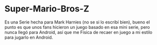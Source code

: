 # Super-Mario-Bros-Z
Es una Serie hecha para Mark Harnies (no se si lo escribí bien), bueno el punto es que unos fans hicieron un juego basado en esa mini serie, pero nunca llegó para Android, así que me Física de recaer en juego a mi estilo para jugarlo en Android.
